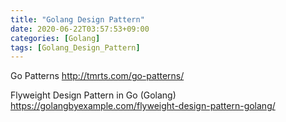 ```yaml
---
title: "Golang Design Pattern"
date: 2020-06-22T03:57:53+09:00
categories: [Golang]
tags: [Golang_Design_Pattern]
---
```


Go Patterns
 http://tmrts.com/go-patterns/

Flyweight Design Pattern in Go (Golang)
 https://golangbyexample.com/flyweight-design-pattern-golang/